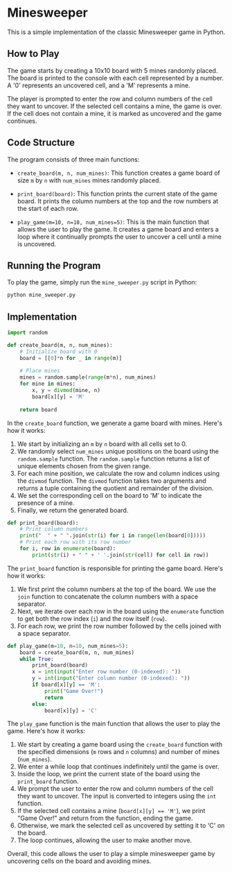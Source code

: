 # Minesweeper

This is a simple implementation of the classic Minesweeper game in Python.

## How to Play

The game starts by creating a 10x10 board with 5 mines randomly placed. The board is printed to the console with each cell represented by a number. A '0' represents an uncovered cell, and a 'M' represents a mine.

The player is prompted to enter the row and column numbers of the cell they want to uncover. If the selected cell contains a mine, the game is over. If the cell does not contain a mine, it is marked as uncovered and the game continues.

## Code Structure

The program consists of three main functions:

- `create_board(m, n, num_mines)`: This function creates a game board of size `m` by `n` with `num_mines` mines randomly placed.

- `print_board(board)`: This function prints the current state of the game board. It prints the column numbers at the top and the row numbers at the start of each row.

- `play_game(m=10, n=10, num_mines=5)`: This is the main function that allows the user to play the game. It creates a game board and enters a loop where it continually prompts the user to uncover a cell until a mine is uncovered.

## Running the Program

To play the game, simply run the `mine_sweeper.py` script in Python:

```bash
python mine_sweeper.py
```

## Implementation

```python
import random

def create_board(m, n, num_mines):
    # Initialize board with 0
    board = [[0]*n for _ in range(m)]
    
    # Place mines
    mines = random.sample(range(m*n), num_mines)
    for mine in mines:
        x, y = divmod(mine, n)
        board[x][y] = 'M'
        
    return board
```

In the `create_board` function, we generate a game board with mines. Here's how it works:

1. We start by initializing an `m` by `n` board with all cells set to 0.
2. We randomly select `num_mines` unique positions on the board using the `random.sample` function. The `random.sample` function returns a list of unique elements chosen from the given range.
3. For each mine position, we calculate the row and column indices using the `divmod` function. The `divmod` function takes two arguments and returns a tuple containing the quotient and remainder of the division.
4. We set the corresponding cell on the board to 'M' to indicate the presence of a mine.
5. Finally, we return the generated board.

```python
def print_board(board):
    # Print column numbers
    print("  " + " ".join(str(i) for i in range(len(board[0]))))
    # Print each row with its row number
    for i, row in enumerate(board):
        print(str(i) + " " + ' '.join(str(cell) for cell in row))
```

The `print_board` function is responsible for printing the game board. Here's how it works:

1. We first print the column numbers at the top of the board. We use the `join` function to concatenate the column numbers with a space separator.
2. Next, we iterate over each row in the board using the `enumerate` function to get both the row index (`i`) and the row itself (`row`).
3. For each row, we print the row number followed by the cells joined with a space separator.

```python
def play_game(m=10, n=10, num_mines=5):
    board = create_board(m, n, num_mines)
    while True:
        print_board(board)
        x = int(input("Enter row number (0-indexed): "))
        y = int(input("Enter column number (0-indexed): "))
        if board[x][y] == 'M':
            print("Game Over!")
            return
        else:
            board[x][y] = 'C'
```

The `play_game` function is the main function that allows the user to play the game. Here's how it works:

1. We start by creating a game board using the `create_board` function with the specified dimensions (`m` rows and `n` columns) and number of mines (`num_mines`).
2. We enter a while loop that continues indefinitely until the game is over.
3. Inside the loop, we print the current state of the board using the `print_board` function.
4. We prompt the user to enter the row and column numbers of the cell they want to uncover. The input is converted to integers using the `int` function.
5. If the selected cell contains a mine (`board[x][y] == 'M'`), we print "Game Over!" and return from the function, ending the game.
6. Otherwise, we mark the selected cell as uncovered by setting it to 'C' on the board.
7. The loop continues, allowing the user to make another move.

Overall, this code allows the user to play a simple minesweeper game by uncovering cells on the board and avoiding mines.
